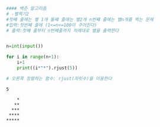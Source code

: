 ```python
#### 백준 알고리즘 
# -별찍기2
#첫쨰 줄에는 별 1개 둘쨰 줄에는 별2개 n번쨰 줄에는 별n개를 찍는 문제
#입력:첫번째 줄에 (1<=n<=100이 주어진다)
# 출력:첫쨰 줄부터 n번째줄까지 차례대로 별을 출력한다


n=int(input())

for i in range(n+1):
    i+1
    print((i*"*").rjust(5))

# 오른쪽 정렬하는 함수: rjust(자릿수)을 이용한다

```

    5
         
        *
       **
      ***
     ****
    *****
    
